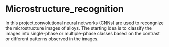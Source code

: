 # Microstructure_recognition
In this project,convolutional neural networks (CNNs) are used to recongnize the microstructure images of alloys. The starting idea is to classify the images into single-phase or multiple-phase classes based on the contrast or different patterns observed in the images. 
